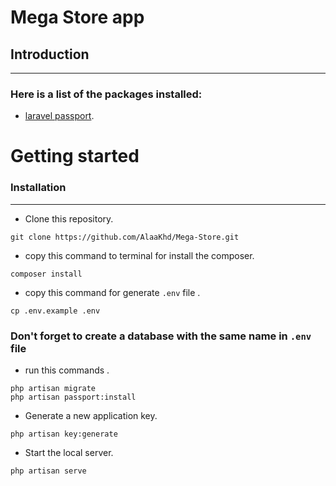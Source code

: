 # Mega Store app
## Introduction
<hr> 

### Here is a list of the packages installed:
- [laravel passport](https://laravel.com/docs/9.x/passport).

# Getting started
### Installation
<hr> 


- Clone this repository.
```
git clone https://github.com/AlaaKhd/Mega-Store.git
```

- copy this command to terminal for install the composer.
```
composer install
```
- copy this command for generate <code>.env</code> file .
```
cp .env.example .env 
```
### Don't forget to create a database with the same name in <code>.env</code> file
- run this commands .
``` 
php artisan migrate
php artisan passport:install
```
- Generate a new application key.
```
php artisan key:generate
```
- Start the local server.
```
php artisan serve 
```
